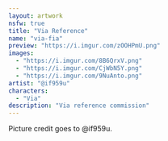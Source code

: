 ```yaml
---
layout: artwork
nsfw: true
title: "Via Reference"
name: "via-fia"
preview: "https://i.imgur.com/zOOHPmU.png"
images:
  - "https://i.imgur.com/8B6QrxV.png"
  - "https://i.imgur.com/CjWbN5Y.png"
  - "https://i.imgur.com/9NuAnto.png"
artist: "@if959u"
characters:
  - "Via"
description: "Via reference commission"
---
```


Picture credit goes to @if959u.
